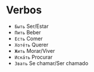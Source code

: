 # Verbos

-   `Быть` Ser/Estar
-   `Пить` Beber
-   `Есть` Comer
-   `Хоте́ть` Querer
-   `Жить` Morar/Viver
-   `Иска́ть` Procurar
-   `Звать` Se chamar/Ser chamado
